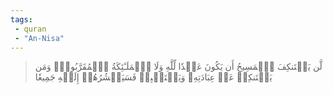 ```yaml
---
tags: 
 - quran 
 - "An-Nisa"
---
```


> لَّن يَسۡتَنكِفَ ٱلۡمَسِيحُ أَن يَكُونَ عَبۡدٗا لِّلَّهِ وَلَا ٱلۡمَلَـٰٓئِكَةُ ٱلۡمُقَرَّبُونَۚ وَمَن يَسۡتَنكِفۡ عَنۡ عِبَادَتِهِۦ وَيَسۡتَكۡبِرۡ فَسَيَحۡشُرُهُمۡ إِلَيۡهِ جَمِيعٗا
